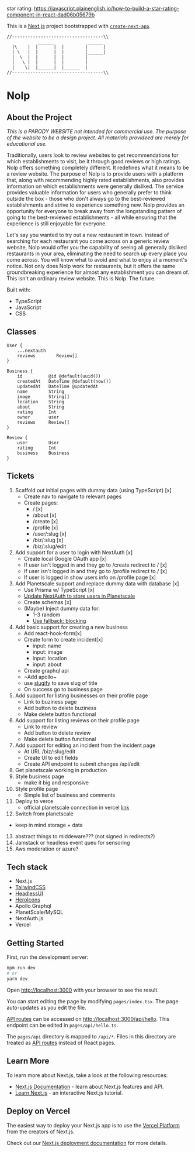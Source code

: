 star rating: https://javascript.plainenglish.io/how-to-build-a-star-rating-component-in-react-dad06b05679b

This is a [Next.js](https://nextjs.org/) project bootstrapped with [`create-next-app`](https://github.com/vercel/next.js/tree/canary/packages/create-next-app).

```
//-----------------------------------\\
            ______             ______
  |\    |  |      |  |        |      |
  | \   |  |      |  |        |______|
  |  \  |  |      |  |        |
  |   \ |  |      |  |        |
  |    \|  |______|  |______  |
//-----------------------------------\\
```

# Nolp

## About the Project

_This is a PARODY WEBSITE not intended for commercial use. The purpose of the website to be a design project. All materials provideed are merely for educational use._

Traditionally, users look to review websites to get recommendations for which establishments to visit, be it through good reviews or high ratings. Nolp offers something completely different. It redefines what it means to be a review website. The purpose of Nolp is to provide users with a platform that, along with recommending highly rated establishments, also provides information on which establishments were generally disliked. The service provides valuable information for users who generally prefer to think outside the box - those who don't always go to the best-reviewed establishments and strive to experience something new. Nolp provides an opportunity for everyone to break away from the longstanding pattern of going to the best-reviewed establishments - all while ensuring that the experience is still enjoyable for everyone.

Let's say you wanted to try out a new restaurant in town. Instead of searching for each restaurant you come across on a generic review website, Nolp would offer you the capability of seeing all generally disliked restaurants in your area, eliminating the need to search up every place you come across. You will know what to avoid and what to enjoy at a moment's notice. Not only does Nolp work for restaurants, but it offers the same groundbreaking experience for almost any establishment you can dream of. This isn't an ordinary review website. This is Nolp. The future.

Built with:

- TypeScript
- JavaScript
- CSS

## Classes

```
User {
    ...nextauth
    reviews        Review[]
}

Business {
    id          @id @default(uuid())
    createdAt   DateTime @default(now())
    updatedAt   DateTime @updatedAt
    name        String
    image       String[]
    location    String
    about       String
    rating      Int
    owner       user
    reviews     Review[]
}

Review {
    user        User
    rating      Int
    business    Business
}
```

## Tickets

1. Scaffold out initial pages with dummy data (using TypeScript) [x]
   - Create nav to navigate to relevant pages
   - Create pages:
     - / [x]
     - /about [x]
     - /create [x]
     - /profile [x]
     - /user/:slug [x]
     - /biz/:slug [x]
     - /biz/:slug/edit
2. Add support for a user to login with NextAuth [x]
   - Create local Google OAuth app [x]
   - If user isn't logged in and they go to /create redirect to / [x]
   - If user isn't logged in and they go to /profile redirect to / [x]
   - If user is logged in show users info on /profile page [x]
3. Add Planetscale support and replace dummy data with database [x]
   - Use Prisma w/ TypeScript [x]
   - [Update NextAuth to store users in Planetscale](https://next-auth.js.org/configuration/options#database)
   - Create schemas [x]
   - (Maybe) Inject dummy data for:
     - 1-3 random
     - [Use fallback: blocking](https://nextjs.org/docs/basic-features/data-fetching#fallback-blocking)
4. Add basic support for creating a new business
   - Add react-hook-form[x]
   - Create form to create incident[x]
     - input: name
     - input: image
     - input: location
     - input: about
   - Create graphql api
   - ~Add apollo~
   - use [slugify](https://www.npmjs.com/package/slugify) to save slug of title
   - On success go to business page
5. Add support for listing businesses on their profile page
   - Link to buziness page
   - Add button to delete buziness
   - Make delete button functional
6. Add support for listing reviews on their profile page
   - Link to review
   - Add button to delete review
   - Make delete button functional
7. Add support for editing an incident from the incident page
   - At URL /biz/:slug/edit
   - Create UI to edit fields
   - Create API endpoint to submit changes /api/edit
8. Get planetscale working in production
9. Style business page
   - make it big and responsive
10. Style profile page
    - Simple list of business and comments
11. Deploy to verce
    - official planetscale connection in vercel [link](https://davidparks.dev/blog/planetscale-deployment-with-prisma/#deploying)
12. Switch from planetscale

- keep in mind storage + data

13. abstract things to middeware??? (not signed in redirects?)
14. Jamstack or headless event queu for sensoring
15. Aws moderation or azure?

## Tech stack

- Next.js
- [TailwindCSS](https://tailwindcss.com/docs/customizing-colors#color-palette-reference)
- [HeadlessUI](https://headlessui.dev/)
- [HeroIcons](https://heroicons.com/)
- Apollo Graphql
- PlanetScale/MySQL
- NextAuth.js
- Vercel

## Getting Started

First, run the development server:

```bash
npm run dev
# or
yarn dev
```

Open [http://localhost:3000](http://localhost:3000) with your browser to see the result.

You can start editing the page by modifying `pages/index.tsx`. The page auto-updates as you edit the file.

[API routes](https://nextjs.org/docs/api-routes/introduction) can be accessed on [http://localhost:3000/api/hello](http://localhost:3000/api/hello). This endpoint can be edited in `pages/api/hello.ts`.

The `pages/api` directory is mapped to `/api/*`. Files in this directory are treated as [API routes](https://nextjs.org/docs/api-routes/introduction) instead of React pages.

## Learn More

To learn more about Next.js, take a look at the following resources:

- [Next.js Documentation](https://nextjs.org/docs) - learn about Next.js features and API.
- [Learn Next.js](https://nextjs.org/learn) - an interactive Next.js tutorial.

## Deploy on Vercel

The easiest way to deploy your Next.js app is to use the [Vercel Platform](https://vercel.com/new?utm_medium=default-template&filter=next.js&utm_source=create-next-app&utm_campaign=create-next-app-readme) from the creators of Next.js.

Check out our [Next.js deployment documentation](https://nextjs.org/docs/deployment) for more details.
